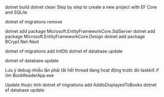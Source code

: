 ﻿dotnet build
dotnet clean
Step by step to create a new project with EF Core and SQLite

dotnet ef migrations remove

dotnet add package Microsoft.EntityFrameworkCore.SqlServer
dotnet add package Microsoft.EntityFrameworkCore.Design
dotnet add package BCrypt.Net-Next


dotnet ef migrations add InitDb
dotnet ef database update

dotnet ef database update

Lưu ý debug nhiều lần phải  tắt hết thread đang hoạt động trước đó
taskkill /f /im BookReaderApp.exe 


Update thuộc tính 
dotnet ef migrations add AddIsDisplayedToBooks
dotnet ef database update
